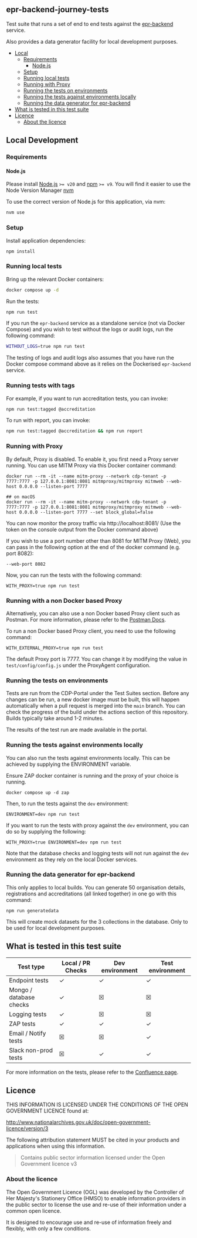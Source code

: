 ## epr-backend-journey-tests

Test suite that runs a set of end to end tests against the [epr-backend](https://github.com/DEFRA/epr-backend) service.

Also provides a data generator facility for local development purposes.

- [Local](#local)
  - [Requirements](#requirements)
    - [Node.js](#nodejs)
  - [Setup](#setup)
  - [Running local tests](#running-local-tests)
  - [Running with Proxy](#running-with-proxy)
  - [Running the tests on environments](#running-the-tests-on-environments)
  - [Running the tests against environments locally](#running-the-tests-against-environments-locally)
  - [Running the data generator for epr-backend](#running-the-data-generator-for-epr-backend)
- [What is tested in this test suite](#what-is-tested-in-this-test-suite)
- [Licence](#licence)
  - [About the licence](#about-the-licence)

## Local Development

### Requirements

#### Node.js

Please install [Node.js](http://nodejs.org/) `>= v20` and [npm](https://nodejs.org/) `>= v9`. You will find it
easier to use the Node Version Manager [nvm](https://github.com/creationix/nvm)

To use the correct version of Node.js for this application, via nvm:

```bash
nvm use
```

### Setup

Install application dependencies:

```bash
npm install
```

### Running local tests

Bring up the relevant Docker containers:

```bash
docker compose up -d
```

Run the tests:

```bash
npm run test
```

If you run the `epr-backend` service as a standalone service (not via Docker Compose) and you wish to test without the logs or audit logs, run the following command:

```bash
WITHOUT_LOGS=true npm run test
```

The testing of logs and audit logs also assumes that you have run the Docker compose command above as it relies on the Dockerised `epr-backend` service.

### Running tests with tags

For example, if you want to run accreditation tests, you can invoke:

```bash
npm run test:tagged @accreditation
```

To run with report, you can invoke:

```bash
npm run test:tagged @accreditation && npm run report
```

### Running with Proxy

By default, Proxy is disabled. To enable it, you first need a Proxy server running. You can use MITM Proxy via this Docker container command:

```
docker run --rm -it --name mitm-proxy --network cdp-tenant -p 7777:7777 -p 127.0.0.1:8081:8081 mitmproxy/mitmproxy mitmweb --web-host 0.0.0.0 --listen-port 7777

## on macOS
docker run --rm -it --name mitm-proxy --network cdp-tenant -p 7777:7777 -p 127.0.0.1:8081:8081 mitmproxy/mitmproxy mitmweb --web-host 0.0.0.0 --listen-port 7777 --set block_global=false
```

You can now monitor the proxy traffic via http://localhost:8081/ (Use the token on the console output from the Docker command above)

If you wish to use a port number other than 8081 for MITM Proxy (Web), you can pass in the following option at the end of the docker command (e.g. port 8082):

```
--web-port 8082
```

Now, you can run the tests with the following command:

```
WITH_PROXY=true npm run test
```

### Running with a non Docker based Proxy

Alternatively, you can also use a non Docker based Proxy client such as Postman. For more information, please refer to the [Postman Docs](https://learning.postman.com/docs/sending-requests/capturing-request-data/capture-with-proxy/).

To run a non Docker based Proxy client, you need to use the following command:

```
WITH_EXTERNAL_PROXY=true npm run test
```

The default Proxy port is 7777. You can change it by modifying the value in `test/config/config.js` under the ProxyAgent configuration.

### Running the tests on environments

Tests are run from the CDP-Portal under the Test Suites section. Before any changes can be run, a new docker image must be built, this will happen automatically when a pull request is merged into the `main` branch.
You can check the progress of the build under the actions section of this repository. Builds typically take around 1-2 minutes.

The results of the test run are made available in the portal.

### Running the tests against environments locally

You can also run the tests against environments locally. This can be achieved by supplying the ENVIRONMENT variable.

Ensure ZAP docker container is running and the proxy of your choice is running.

```
docker compose up -d zap
```

Then, to run the tests against the `dev` environment:

```
ENVIRONMENT=dev npm run test
```

If you want to run the tests with proxy against the `dev` environment, you can do so by supplying the following:

```
WITH_PROXY=true ENVIRONMENT=dev npm run test
```

Note that the database checks and logging tests will not run against the `dev` environment as they rely on the local Docker services.

### Running the data generator for epr-backend

This only applies to local builds. You can generate 50 organisation details, registrations and accreditations (all linked together) in one go with this command:

```
npm run generatedata
```

This will create mock datasets for the 3 collections in the database. Only to be used for local development purposes.

## What is tested in this test suite

| Test type               | Local / PR Checks | Dev environment | Test environment |
| ----------------------- | ----------------- | --------------- | ---------------- |
| Endpoint tests          | &check;           | &check;         | &check;          |
| Mongo / database checks | &check;           | &#x2612;        | &#x2612;         |
| Logging tests           | &check;           | &#x2612;        | &#x2612;         |
| ZAP tests               | &check;           | &check;         | &check;          |
| Email / Notify tests    | &#x2612;          | &#x2612;        | &check;          |
| Slack non-prod tests    | &#x2612;          | &check;         | &check;          |

For more information on the tests, please refer to the [Confluence page](https://eaflood.atlassian.net/wiki/spaces/MWR/pages/5912559719/EPR+RE+EX+Testing).

## Licence

THIS INFORMATION IS LICENSED UNDER THE CONDITIONS OF THE OPEN GOVERNMENT LICENCE found at:

<http://www.nationalarchives.gov.uk/doc/open-government-licence/version/3>

The following attribution statement MUST be cited in your products and applications when using this information.

> Contains public sector information licensed under the Open Government licence v3

### About the licence

The Open Government Licence (OGL) was developed by the Controller of Her Majesty's Stationery Office (HMSO) to enable
information providers in the public sector to license the use and re-use of their information under a common open
licence.

It is designed to encourage use and re-use of information freely and flexibly, with only a few conditions.
